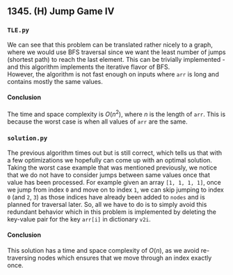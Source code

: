 ## 1345. (H) Jump Game IV

### `TLE.py`
We can see that this problem can be translated rather nicely to a graph, where we would use BFS traversal since we want the least number of jumps (shortest path) to reach the last element. This can be trivially implemented - and this algorithm implements the iterative flavor of BFS.  
However, the algorithm is not fast enough on inputs where `arr` is long and contains mostly the same values.  

#### Conclusion
The time and space complexity is $O(n^2)$, where $n$ is the length of `arr`. This is because the worst case is when all values of `arr` are the same.  
  


### `solution.py`
The previous algorithm times out but is still correct, which tells us that with a few optimizations we hopefully can come up with an optimal solution. Taking the worst case example that was mentioned previously, we notice that we do not have to consider jumps between same values once that value has been processed. For example given an array `[1, 1, 1, 1]`, once we jump from index `0` and move on to index `1`, we can skip jumping to index `0` (and `2`, `3`) as those indices have already been added to `nodes` and is planned for traversal later. So, all we have to do is to simply avoid this redundant behavior which in this problem is implemented by deleting the key-value pair for the key `arr[i]` in dictionary `v2i`.  
  
#### Conclusion
This solution has a time and space complexity of $O(n)$, as we avoid re-traversing nodes which ensures that we move through an index exactly once.  
  
